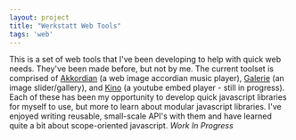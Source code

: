 ```yaml
---
layout: project
title: "Werkstatt Web Tools"
tags: 'web'
---
```


This is a set of web tools that I've been developing to help with quick web needs. They've been made before, but not by me. The current toolset is comprised of [Akkordian](https://github.com/svmatthews/akkordian) (a web image accordian music player), [Galerie](https://github.com/svmatthews/galerie) (an image slider/gallery), and [Kino](https://github.com/svmatthews/kino) (a youtube embed player - still in progress). Each of these has been my opportunity to develop quick javascript libraries for myself to use, but more to learn about modular javascript libraries. I've enjoyed writing reusable, small-scale API's with them and have learned quite a bit about scope-oriented javascript. *Work In Progress*